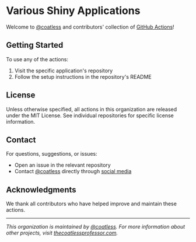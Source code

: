 # Various Shiny Applications

Welcome to [@coatless](https://github.com/coatless) and contributors' collection of [GitHub Actions](https://docs.github.com/en/actions)!

## Getting Started

To use any of the actions:

1. Visit the specific application's repository
2. Follow the setup instructions in the repository's README

## License

Unless otherwise specified, all actions in this organization are released under the MIT License. See individual repositories for specific license information.

## Contact

For questions, suggestions, or issues:

- Open an issue in the relevant repository
- Contact [@coatless](https://github.com/coatless) directly through [social media](https://thecoatlessprofessor.com/)

## Acknowledgments

We thank all contributors who have helped improve and maintain these actions. 

---

*This organization is maintained by [@coatless](https://github.com/coatless). For more information about other projects, visit [thecoatlessprofessor.com](https://thecoatlessprofessor.com).*
